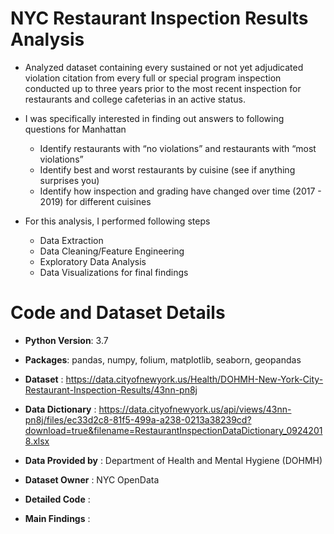 # NYC Restaurant Inspection Results Analysis

* Analyzed dataset containing every sustained or not yet adjudicated violation citation from every full or special program inspection conducted up to three years prior to the most recent inspection for restaurants and college cafeterias in an active status.

* I was specifically interested in finding out answers to following questions for Manhattan
  *	Identify restaurants with “no violations” and restaurants with “most violations”
  *	Identify best and worst restaurants by cuisine (see if anything surprises you)
  *	Identify how inspection and grading have changed over time (2017 - 2019) for different cuisines

* For this analysis, I performed following steps
  * Data Extraction
  * Data Cleaning/Feature Engineering
  * Exploratory Data Analysis
  * Data Visualizations for final findings


# Code and Dataset Details

* **Python Version**: 3.7

* **Packages**: pandas, numpy, folium, matplotlib, seaborn, geopandas

* **Dataset** : https://data.cityofnewyork.us/Health/DOHMH-New-York-City-Restaurant-Inspection-Results/43nn-pn8j

* **Data Dictionary** : https://data.cityofnewyork.us/api/views/43nn-pn8j/files/ec33d2c8-81f5-499a-a238-0213a38239cd?download=true&filename=RestaurantInspectionDataDictionary_09242018.xlsx

* **Data Provided by** : Department of Health and Mental Hygiene (DOHMH)

* **Dataset Owner** : NYC OpenData

* **Detailed Code** : 

* **Main Findings** : 
